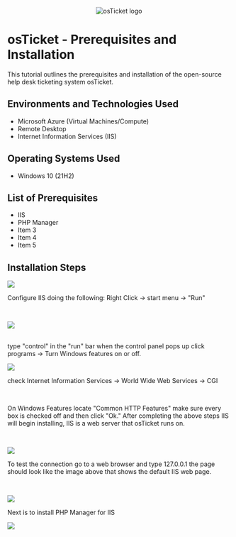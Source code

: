 <p align="center">
<img src="https://i.imgur.com/Clzj7Xs.png" alt="osTicket logo"/>
</p>

<h1>osTicket - Prerequisites and Installation</h1>
This tutorial outlines the prerequisites and installation of the open-source help desk ticketing system osTicket.<br />



<h2>Environments and Technologies Used</h2>

- Microsoft Azure (Virtual Machines/Compute)
- Remote Desktop
- Internet Information Services (IIS)

<h2>Operating Systems Used </h2>

- Windows 10</b> (21H2)

<h2>List of Prerequisites</h2>

- IIS
- PHP Manager
- Item 3
- Item 4
- Item 5

<h2>Installation Steps</h2>

<p>
<img src=https://i.imgur.com/2aFtJIO.png
</p>
<p>
Configure IIS doing the following:
Right Click -> start menu -> "Run"
</p>
<br />

<p>
<img src="https://i.imgur.com/gHDnukV.png"
</p>
<p>

</p>
<br />
type "control" in the "run" bar when the control panel pops up click programs -> Turn Windows features on or off.
<p>
<img src=https://i.imgur.com/FDdW0OJ.png/>
</p>
<p>
check Internet Information Services -> World Wide Web Services -> CGI
</p>
<br />
<p>
On Windows Features locate "Common HTTP Features" make sure every box is checked off and then click "Ok."
After completing the above steps IIS will begin installing, IIS is a web server that osTicket runs on.        
</p>
<br />
<p>
<img src=https://i.imgur.com/43Bon4d.png/>
</p>
<p>
To test the connection go to a web browser and type 127.0.0.1 the page should look like the image above that shows the default IIS web page.
</p>
<br />
<p>
<img src=https://i.imgur.com/RlEKanC.png/>
</p>
<p>
  Next is to install PHP Manager for IIS
</p>
<p> 
<img src=https://i.imgur.com/zYjUOR9.png/>
</p>

